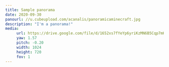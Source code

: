 ```yaml
---
title: Sample panorama
date: 2020-09-30
panourl: //u.cubeupload.com/acanalis/panoramicaminecraft.jpg
description: "I'm a panorama!"
media: 
     url: https://drive.google.com/file/d/1652xs7fYeYp6yriKzMN6B5Cqp7mKbDAx/preview
     yaw: 1.57
     pitch: -0.20
     width: 1024
     height: 720 
     fov: 1
---
```


